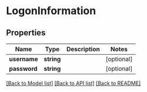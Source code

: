 # LogonInformation

## Properties
Name | Type | Description | Notes
------------ | ------------- | ------------- | -------------
**username** | **string** |  | [optional] 
**password** | **string** |  | [optional] 

[[Back to Model list]](../README.md#documentation-for-models) [[Back to API list]](../README.md#documentation-for-api-endpoints) [[Back to README]](../README.md)


